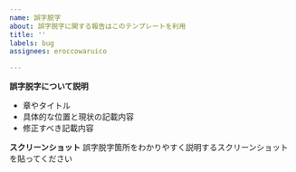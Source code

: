 ```yaml
---
name: 誤字脱字
about: 誤字脱字に関する報告はこのテンプレートを利用
title: ''
labels: bug
assignees: eroccowaruico

---
```


**誤字脱字について説明**

- 章やタイトル
- 具体的な位置と現状の記載内容
- 修正すべき記載内容


**スクリーンショット**
誤字脱字箇所をわかりやすく説明するスクリーンショットを貼ってください
